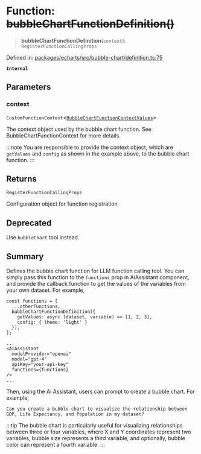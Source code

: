 # Function: ~~bubbleChartFunctionDefinition()~~

> **bubbleChartFunctionDefinition**(`context`): `RegisterFunctionCallingProps`

Defined in: [packages/echarts/src/bubble-chart/definition.ts:75](https://github.com/GeoDaCenter/openassistant/blob/994a31d776db171047aa7cd650eb798b5317f644/packages/echarts/src/bubble-chart/definition.ts#L75)

**`Internal`**

## Parameters

### context

`CustomFunctionContext`\<[`BubbleChartFunctionContextValues`](../type-aliases/BubbleChartFunctionContextValues.md)\>

The context object used by the bubble chart function. See BubbleChartFunctionContext for more details.

:::note
You are responsible to provide the context object, which are `getValues` and `config` as shown in the example above, to the bubble chart function.
:::

## Returns

`RegisterFunctionCallingProps`

Configuration object for function registration

## Deprecated

Use `bubbleChart` tool instead.

## Summary

Defines the bubble chart function for LLM function calling tool.
You can simply pass this function to the `functions` prop in AiAssistant component,
and provide the callback function to get the values of the variables from your own dataset.
For example,

```tsx
const functions = [
  ...otherFunctions,
  bubbleChartFunctionDefinition({
    getValues: async (dataset, variable) => [1, 2, 3],
    config: { theme: 'light' }
  }),
];

...
<AiAssistant
  modelProvider="openai"
  model="gpt-4"
  apiKey="your-api-key"
  functions={functions}
/>
...
```

Then, using the Ai Assistant, users can prompt to create a bubble chart. For example,

```
Can you create a bubble chart to visualize the relationship between GDP, Life Expectancy, and Population in my dataset?
```

:::tip
The bubble chart is particularly useful for visualizing relationships between three or four variables,
where X and Y coordinates represent two variables, bubble size represents a third variable,
and optionally, bubble color can represent a fourth variable.
:::
